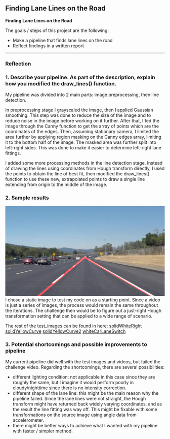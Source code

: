 **Finding Lane Lines on the Road** 
---

**Finding Lane Lines on the Road**

The goals / steps of this project are the following:
* Make a pipeline that finds lane lines on the road
* Reflect findings in a written report

[//]: # (Image References)
[solidWhiteCurve]: ./result_images/solidWhiteCurve.png
[solidWhiteRight]: ./result_images/solidWhiteRight.png
[solidYellowCurve]: ./result_images/solidYellowCurve.png
[solidYellowCurve2]: ./result_images/solidYellowCurve2.png
[whiteCarLaneSwitch]: ./result_images/whiteCarLaneSwitch.png

---

### Reflection

### 1. Describe your pipeline. As part of the description, explain how you modified the draw_lines() function.

My pipeline was divided into 2 main parts: image preprocessing, then line detection.

In preprocessing stage I grayscaled the image, then I applied Gaussian smoothing. 
This step was done to reduce the size of the image and to reduce noise in the image before working on it further. 
After that, I fed the image through the Canny function to get the array of points which are the coordinates of the edges.
Then, assuming stationary camera, I limited the area further by applying region masking on the Canny edges array, limiting it to the bottom half of the image. 
The masked area was further split into left-right sides. This was done to make it easier to determine left-right lane fittings.

I added some more processing methods in the line detection stage. 
Instead of drawing the lines using coordinates from Hough transform directly, I used the points to obtain the line of best fit, then modified the draw_lines() function to use these new, extrapolated points to draw a single line extending from origin to the middle of the image.

### 2. Sample results
![solidWhiteCurve](./result_images/solidWhiteCurve.png)
I chose a static image to test my code on as a starting point.
Since a video is just a series of images, the process would remain the same throughout the iterations.
The challenge then would be to figure out a just-right Hough transformation setting that can be applied to a wide range of scenario.

The rest of the test_images can be found in here:
[solidWhiteRight]
[solidYellowCurve]
[solidYellowCurve2]
[whiteCarLaneSwitch]

### 3. Potential shortcomings and possible improvements to pipeline

My current pipeline did well with the test images and videos, but failed the challenge video. Regarding the shortcomings, there are several possibilities:
- different lighting condition: not applicable in this case since they are roughly the same, but I imagine it would perform poorly in cloudy/nighttime since there is no intensity correction.
- different shape of the lane line: this might be the main reason why the pipeline failed. Since the lane lines were not straight, the Hough transform might have returned back widely varying coordinates, and as the result the line fitting was way off.
    This might be fixable with some transformations on the source image using angle data from accelerometer.
- there might be better ways to achieve what I wanted with my pipeline with faster / simpler method.